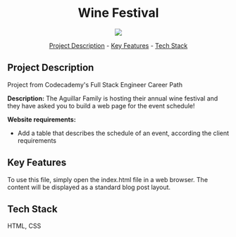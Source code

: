 <h1 align="center">Wine Festival</h1>
<p align="center">
<img width="auto" height="auto" src="https://github.com/Raaagan/codecademy-fullstack/blob/main/wine_festival/resources/images/wine_schedule.gif"/>
</p>
<p align="center"><a href="#project-description">Project Description</a> - <a href="#key-features">Key Features</a> - <a href="#technology-stack">Tech Stack</a></p>

## Project Description

Project from Codecademy's Full Stack Engineer Career Path

**Description:** The Aguillar Family is hosting their annual wine festival and they have asked you to build a web page for the event schedule!

**Website requirements:**

*   Add a table that describes the schedule of an event, according the client requirements

## Key Features

To use this file, simply open the index.html file in a web browser. The content will be displayed as a standard blog post layout.

## Tech Stack

HTML, CSS
